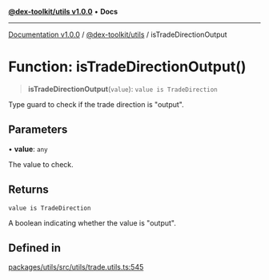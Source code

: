 [**@dex-toolkit/utils v1.0.0**](../README.md) • **Docs**

***

[Documentation v1.0.0](../../../packages.md) / [@dex-toolkit/utils](../README.md) / isTradeDirectionOutput

# Function: isTradeDirectionOutput()

> **isTradeDirectionOutput**(`value`): `value is TradeDirection`

Type guard to check if the trade direction is "output".

## Parameters

• **value**: `any`

The value to check.

## Returns

`value is TradeDirection`

A boolean indicating whether the value is "output".

## Defined in

[packages/utils/src/utils/trade.utils.ts:545](https://github.com/niZmosis/dex-toolkit/blob/3d8b41b44787b30fbea5de3ab4737662ffb61bc8/packages/utils/src/utils/trade.utils.ts#L545)

